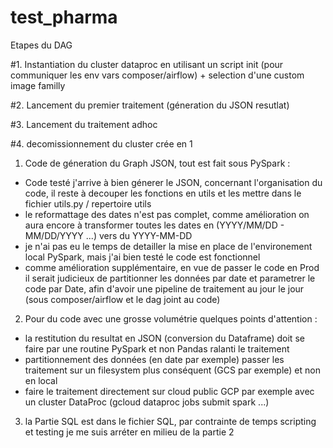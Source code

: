 # test_pharma

Etapes du DAG

#1. Instantiation du cluster dataproc en utilisant un script init (pour communiquer les env vars composer/airflow) + selection d'une custom image familly

#2. Lancement du premier traitement (géneration du JSON resutlat)

#3. Lancement du traitement adhoc

#4. decomissionnement du cluster crée en 1



1. Code de géneration du Graph JSON, tout est fait sous PySpark :
- Code testé j'arrive à bien génerer le JSON, concernant l'organisation du code, il reste à decouper les fonctions en utils et les mettre dans le fichier utils.py / repertoire utils
- le reformattage des dates n'est pas complet, comme amélioration on aura encore à transformer toutes les dates en (YYYY/MM/DD - MM/DD/YYYY ...) vers du YYYY-MM-DD
- je n'ai pas eu le temps de detailler la mise en place de l'environement local PySpark, mais j'ai bien testé le code est fonctionnel
- comme amélioration supplémentaire, en vue de passer le code en Prod il serait judicieux de partitionner les données par date et parametrer le code par Date, afin d'avoir une pipeline de traitement au jour le jour (sous composer/airflow et le dag joint au code)

2. Pour du code avec une grosse volumétrie quelques points d'attention :
- la restitution du resultat en JSON (conversion du Dataframe) doit se faire par une routine PySpark et non Pandas ralanti le traitement
- partitionnement des données (en date par exemple)
passer les traitement sur un filesystem plus conséquent (GCS par exemple) et non en local
- faire le traitement directement sur cloud public GCP par exemple avec un cluster DataProc (gcloud dataproc jobs submit spark ...)

3. la Partie SQL est dans le fichier SQL, par contrainte de temps scripting et testing je me suis arréter en milieu de la partie 2
